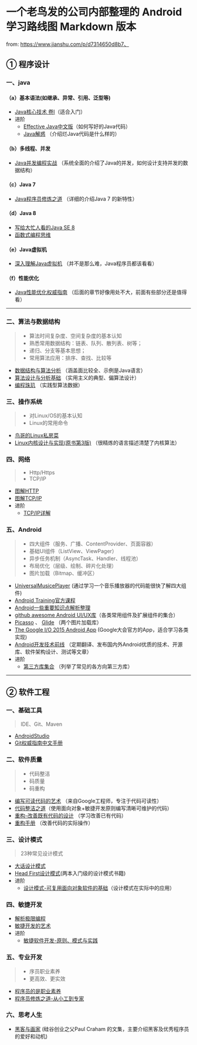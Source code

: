 # 一个老鸟发的公司内部整理的 Android 学习路线图 Markdown 版本

from: https://www.jianshu.com/p/d7314650d8b7、

## ① 程序设计

### 一、java

#### （a）基本语法(如继承、异常、引用、泛型等)

- [Java核心技术 卷I](https://u.jd.com/361zpk)（适合入门）
- 进阶
  - [Effective Java中文版](https://u.jd.com/iuxtyh)（如何写好的Java代码）
  - [Java解惑](https://u.jd.com/gfwlQk) （介绍烂Java代码是什么样的）

#### （b）多线程、并发

- [Java并发编程实战](https://u.jd.com/rCX0Yi) （系统全面的介绍了Java的并发，如何设计支持并发的数据结构）

#### （c）Java 7

- [Java程序员修炼之道](https://u.jd.com/vRQ8Y6) （详细的介绍Java 7 的新特性）

#### （d）Java 8

- [写给大忙人看的Java SE 8](https://u.jd.com/ELd49g)
- [函数式编程思维](https://u.jd.com/KoeXa5)

#### （e）Java虚拟机

- [深入理解Java虚拟机](https://u.jd.com/II0ivh) （并不是那么难，Java程序员都该看看）

#### （f）性能优化

- [Java性能优化权威指南](https://u.jd.com/U5DoWA) （后面的章节好像用处不大，前面有些部分还是值得看）

------

### 二、算法与数据结构

> - 算法时间复杂度、空间复杂度的基本认知
> - 熟悉常用数据结构：链表、队列、散列表、树等；
> - 递归、分支等基本思想；
> - 常用算法应用：排序、查找、比较等

- [数据结构与算法分析](https://u.jd.com/Fgeuef) （涵盖面比较全、示例是Java语言）
- [算法设计与分析基础](https://u.jd.com/rWLIDo) （实用主义的典型、偏算法设计）
- [编程珠玑](https://u.jd.com/BcGRcv) （实践型算法数据）

### 三、操作系统

> - 对Linux/OS的基本认知
> - Linux的常用命令

- [鸟哥的Linux私房菜](https://u.jd.com/is95Uw)
- [Linux内核设计与实现(原书第3版)](https://u.jd.com/XfTgAr) （很精炼的语言描述清楚了内核算法）

### 四、网络

> - Http/Https
> - TCP/IP

- [图解HTTP](https://u.jd.com/vlmF68)
- [图解TCP/IP](https://u.jd.com/kx7WPM)
- 进阶
  - [TCP/IP详解](https://u.jd.com/RKgXHB)

### 五、Android

> - 四大组件（服务、广播、ContentProvider、页面容器）
> - 基础UI组件（ListView、ViewPager）
> - 异步任务机制（AsyncTask、Handler、线程池）
> - 布局优化（层级、绘制、碎片化处理）
> - 图片加载（Bitmap、缓冲区）

- [UniversalMusicePlayer](https://github.com/googlesamples/android-UniversalMusicPlayer) (通过学习一个音乐播放器的代码能很快了解四大组件)
- [Android Training官方课程](http://hukai.me/android-training-course-in-chinese/index.html)
- [Android一些重要知识点解析整理](https://github.com/FX-Max/Point-of-Android)
- [github awesome Android UI/UX库](https://github.com/wasabeef/awesome-android-ui)（各类常用组件及扩展组件的集合）
- [Picasso](http://square.github.io/picasso/) 、 [Glide](https://github.com/bumptech/glide) （两个图片加载库）
- [The Google I/O 2015 Android App](https://github.com/google/iosched) (Google大会官方的App，适合学习各类实现)
- [Android开发技术前线](http://www.devtf.cn/) （定期翻译、发布国内外Android优质的技术、开源库、软件架构设计、测试等文章）
- 进阶
  - [第三方库集合](https://github.com/wasabeef/awesome-android-libraries) （列举了常见的各方向第三方库）

------

## ② 软件工程

### 一、基础工具

> IDE、Git、Maven

- [AndroidStudio](https://developer.android.com/studio/index.html)
- [Git权威指南中文手册](http://iissnan.com/progit/html/zh/ch1_0.html)

### 二、软件质量

> - 代码整洁
> - 码质量
> - 码重构

- [编写可读代码的艺术](https://u.jd.com/XlcqcO) （来自Google工程师，专注于代码可读性）
- [代码整洁之道](https://u.jd.com/PN5CGO)（使用面向对象+敏捷开发原则编写清晰可维护的代码）
- [重构-改善既有代码的设计](https://u.jd.com/4pI6bC) （学习改善已有代码）
- [重构手册](https://u.jd.com/mPMf5r) （改善代码的实际操作）

### 三、设计模式

> 23种常见设计模式

- [大话设计模式](https://u.jd.com/afZFEm)
- [Head First设计模式](https://u.jd.com/TkjkaD)(两本入门级的设计模式书籍)
- 进阶
  - [设计模式-可复用面向对象软件的基础](https://u.jd.com/3cnsOs)（设计模式在实际中的应用）

### 四、敏捷开发

- [解析极限编程](https://u.jd.com/laW1gZ)
- [敏捷开发的艺术](https://u.jd.com/J64uky)
- 进阶
  - [敏捷软件开发-原则、模式与实践](https://u.jd.com/yfVrI3)

### 五、专业开发

> - 序员职业素养
> - 更高效、更实效

- [程序员的是职业素养](https://book.douban.com/subject/11614538/)
- [程序员修炼之道-从小工到专家](https://u.jd.com/d4iPvH)

### 六、思考人生

- [黑客与画家](https://u.jd.com/lzQ5qQ) (硅谷创业之父Paul Craham 的文集，主要介绍黑客及优秀程序员的爱好和动机)
